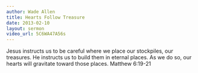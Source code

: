 ```yaml
--- 
author: Wade Allen 
title: Hearts Follow Treasure 
date: 2013-02-10 
layout: sermon
video_url: 5C6WA47A56s
---
```


Jesus instructs us to be careful where we place our stockpiles, our treasures. He instructs us to build them in eternal places. As we do so, our hearts will gravitate toward those places. Matthew 6:19-21
